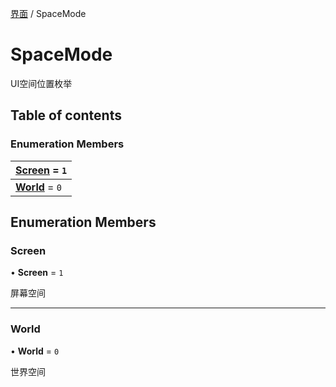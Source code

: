 [界面](../groups/界面.界面.md) / SpaceMode

# SpaceMode <Badge type="tip" text="Enumeration" /> <Score text="SpaceMode" />

UI空间位置枚举

## Table of contents

### Enumeration Members <Score text="Enumeration" /> 
| **[Screen](mw.SpaceMode.md#screen)** = ``1``  |
| :----- |
| **[World](mw.SpaceMode.md#world)** = ``0`` |

## Enumeration Members

### Screen <Score text="Screen" /> 

• **Screen** = ``1``

屏幕空间

___

### World <Score text="World" /> 

• **World** = ``0``

世界空间

